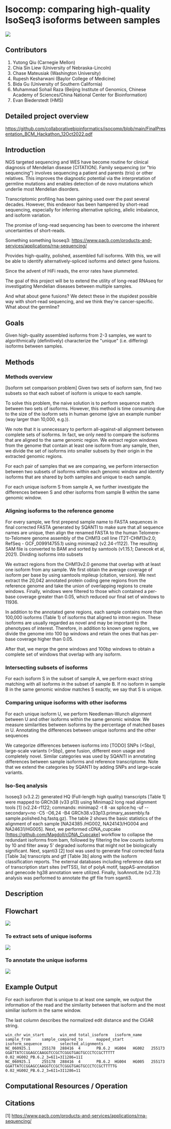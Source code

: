 # Isocomp: comparing high-quality IsoSeq3 isoforms between samples

![](images/logo.png)

## Contributors
1. Yutong Qiu (Carnegie Mellon)
2. Chia Sin	Liew (University of Nebraska-Lincoln)
3. Chase Mateusiak (Washington University)
4. Rupesh Kesharwani (Baylor College of Medicine)
5. Bida	Gu (University of Southern California)
6. Muhammad Sohail Raza (Beijing Institute of Genomics, Chinese Academy of Sciences/China National Center for Bioinformation)
6. Evan	Biederstedt (HMS)

## Detailed project overview
https://github.com/collaborativebioinformatics/isocomp/blob/main/FinalPresentation_BCM_Hackathon_12Oct2022.pdf 


## Introduction
NGS targeted sequencing and WES have become routine for clinical diagnosis of Mendelian disease [CITATION]. Family sequencing (or "trio sequencing") involves sequencing a patient and parents (trio) or other relatives. This improves the diagnostic potential via the interpretation of germline mutations and enables detection of de novo mutations which underlie most Mendelian disorders. 

Transcriptomic profiling has been gaining used over the past several decades. However, this endeavor has been hampered by short-read sequencing, especially for inferring alternative splicing, allelic imbalance, and isoform variation. 

The promise of long-read sequencing has been to overcome the inherent uncertainties of short-reads. 

Something something Isoseq3: https://www.pacb.com/products-and-services/applications/rna-sequencing/

Provides high-quality, polished, assembled full isoforms. With this, we will be able to identify alternatively-spliced isoforms and detect gene fusions. 

Since the advent of HiFi reads, the error rates have plummeted. 

The goal of this project will be to extend the utility of long-read RNAseq for investigating Mendelian diseases between multiple samples. 

And what about gene fusions? We detect these in the stupidest possible way with short-read sequencing, and we think they're cancer-specific. What about the germline?


## Goals

Given high-quality assembled isoforms from 2-3 samples, we want to algorithmically (definitively) characterize the "unique" (i.e. differing) isoforms between samples.

## Methods

### Methods overview
[Isoform set comparison problem] Given two sets of isoform sam, find two subsets so that each subset of isoform is unique to each sample.

To solve this problem, the naive solution is to perform sequence match between two sets of isoforms. However, this method is time consuming due to the size of the isoform sets in human genome (give an example number (way larger than 10,000, e.g.)). 

We note that it is unnecessary to perform all-against-all alignment between complete sets of isoforms. In fact, we only need to compare the isoforms that are aligned to the same genomic region. We extract region windows from the genome that contain at least one isoform from any sample, then, we divide the set of isoforms into smaller subsets by their origin in the extracted genomic regions.

For each pair of samples that we are comparing, we perform intersection between two subsets of isoforms within each genomic window and identify isoforms that are shared by both samples and unique to each sample. 

For each unique isoform S from sample A, we further investigate the differences between S and other isoforms from sample B within the same genomic window. 

### Aligning isoforms to the reference genome

For every sample, we first prepend sample name to FASTA sequences in final corrected FASTA generated by SQANTI to make sure that all sequence names are unique, then align the renamed FASTA to the human Telomere-to-Telomere genome assembly of the CHM13 cell line (T2T-CHM13v2.0; RefSeq - GCF_009914755.1) using minimap2 (v2.24-r1122). The resulting SAM file is converted to BAM and sorted by samtools (v1.15.1; Danecek et al, 2021).
Dividing isoforms into subsets

We extract regions from the CHM13v2.0 genome that overlap with at least one isoform from any sample. We first obtain the average coverage of isoform per base by using samtools mpileup (citation, version). We next extract the 20,042 annotated protein coding gene regions from the reference genome and take the union of overlapping regions to create windows. Finally, windows were filtered to those which contained a per-base coverage greater than 0.05, which reduced our final set of windows to 11936.


In addition to the annotated gene regions, each sample contains more than 100,000 isoforms (Table 1) of isoforms that aligned to intron region. These isoforms are usually regarded as novel and may be important to the phenotypes of interest. Therefore, in addition to known gene regions, we divide the genome into 100 bp windows and retain the ones that has per-base coverage higher than 0.05. 

After that, we merge the gene windows and 100bp windows to obtain a complete set of windows that overlap with any isoform.

### Intersecting subsets of isoforms

For each isoform S in the subset of sample A, we perform exact string matching with all isoforms in the subset of sample B. If no isoform in sample B in the same genomic window matches S exactly, we say that S is unique.

### Comparing unique isoforms with other isoforms
For each unique isoform U, we perform Needleman-Wunch alignment between U and other isoforms within the same genomic window. We measure similarities between isoforms by the percentage of matched bases in U.
Annotating the differences between unique isoforms and the other sequences

We categorize differences between isoforms into [TODO] SNPs (<5bp), large-scale variants (>5bp), gene fusion, different exon usage and completely novel. Similar categories was used by SQANTI in annotating differences between sample isoforms and reference transcriptome. Note that we extend the categories by SQANTI by adding SNPs and large-scale variants.

### Iso-Seq analysis
 
Isoseq3 (v3.2.2) generated HQ (Full-length high quality) transcripts [Table 1] were mapped to GRCh38 (v33 p13) using Minimap2 long read alignment tools [1] (v2.24-r1122; commands: minimap2 -t 8 -ax splice:hq -uf --secondary=no -C5 -O6,24 -B4 GRCh38.v33p13.primary_assembly.fa sample.polished.hq.fastq.gz). The table 2 shows the basic statistics of the alignment of each sample [NA24385 /HG002, NA24143/HG004 and NA24631/HG005]. Next, we performed cDNA_cupcake [https://github.com/Magdoll/cDNA_Cupcake] workflow to collapse the redundant isoforms from bam, followed by filtering the low counts isoforms by 10 and filter away 5' degraded isoforms that might not be biologically significant. Next, sqanti3 [2] tool was used to generate final corrected fasta [Table 3a] transcripts and gtf [Table 3b] along with the isoform classification reports. The external databases including reference data set of transcription start sites (refTSS), list of polyA motif, tappAS-annotation and genecode hg38 annotation were utilized. Finally, IsoAnnotLite (v2.7.3) analysis was performed to annotate the gtf file from sqanti3.


## Description

## Flowchart
![](images/workflow.png)
### To extract sets of unique isoforms
![](images/workflow_part1.png)
### To annotate the unique isoforms
![](images/workflow_part2.png)

## Example Output

For each isoforom that is unique to at least one sample, we output the information of the read and the similarity between that isoform and the most similiar isoform in the same window.

The last column describes the normalized edit distance and the CIGAR string.

```
win_chr win_start       win_end total_isoform   isoform_name    sample_from     sample_compared_to      mapped_start    isoform_sequence        selected_alignments
NC_060925.1     255178  288416  4       PB.6.2  HG004   HG002   255173  GGATTATCCGGAGCCAAGGTCCGCTCGGGTGAGTGCCCTCCGCTTTTT      0.02_HG002_PB.6.2_3=6I1=3I1286=11I
NC_060925.1     255178  288416  4       PB.6.2  HG004   HG005   255173  GGATTATCCGGAGCCAAGGTCCGCTCGGGTGAGTGCCCTCCGCTTTTTG      0.02_HG002_PB.6.2_3=6I1=3I1286=11
```


## Computational Resources / Operation

## Citations
[1] https://www.pacb.com/products-and-services/applications/rna-sequencing/

